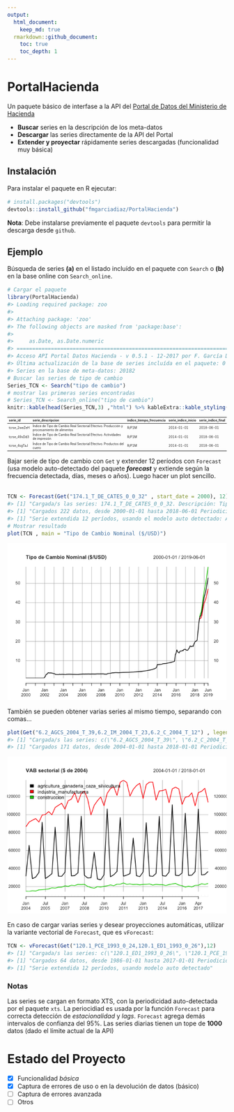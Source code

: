 ```yaml
---
output: 
  html_document:
    keep_md: true
  rmarkdown::github_document:
    toc: true
    toc_depth: 1
---
```


<!-- README.md is generated from README.Rmd. Please edit that file -->



# PortalHacienda

Un paquete básico de interfase a la API del [Portal de Datos del Ministerio de Hacienda](https://www.minhacienda.gob.ar/datos/)

- **Buscar** series en la descripción de los meta-datos
- **Descargar** las series directamente de la API del Portal
- **Extender y proyectar** rápidamente series descargadas (funcionalidad muy básica) 


## Instalación

Para instalar el paquete en R ejecutar:


```r
# install.packages("devtools")
devtools::install_github("fmgarciadiaz/PortalHacienda")
```

**Nota**: Debe instalarse previamente el paquete `devtools` para permitir la descarga desde `github`.

## Ejemplo

Búsqueda de series **(a)** en el listado incluído en el paquete con `Search` o **(b)** en la base online con 
`Search_online`.


```r
# Cargar el paquete
library(PortalHacienda)
#> Loading required package: zoo
#> 
#> Attaching package: 'zoo'
#> The following objects are masked from 'package:base':
#> 
#>     as.Date, as.Date.numeric
#> =============================================================================
#> Acceso API Portal Datos Hacienda - v 0.5.1 - 12-2017 por F. García Díaz
#> Última actualización de la base de series incluída en el paquete: 0 días
#> Series en la base de meta-datos: 20182
# Buscar las series de tipo de cambio
Series_TCN <- Search("tipo de cambio")         
# mostrar las primeras series encontradas
# Series_TCN <- Search_online("tipo de cambio")         
knitr::kable(head(Series_TCN,3) ,"html") %>% kableExtra::kable_styling(font_size = 7)    
```

<table class="table" style="font-size: 7px; margin-left: auto; margin-right: auto;">
 <thead>
  <tr>
   <th style="text-align:left;"> serie_id </th>
   <th style="text-align:left;"> serie_descripcion </th>
   <th style="text-align:left;"> indice_tiempo_frecuencia </th>
   <th style="text-align:left;"> serie_indice_inicio </th>
   <th style="text-align:left;"> serie_indice_final </th>
  </tr>
 </thead>
<tbody>
  <tr>
   <td style="text-align:left;"> tcrse_2weZeH </td>
   <td style="text-align:left;"> Índice de Tipo de Cambio Real Sectorial Efectivo. Producción y procesamiento  de alimentos </td>
   <td style="text-align:left;"> R/P1M </td>
   <td style="text-align:left;"> 2014-01-01 </td>
   <td style="text-align:left;"> 2018-06-01 </td>
  </tr>
  <tr>
   <td style="text-align:left;"> tcrse_49xDd3 </td>
   <td style="text-align:left;"> Índice de Tipo de Cambio Real Sectorial Efectivo. Actividades de impresión </td>
   <td style="text-align:left;"> R/P1M </td>
   <td style="text-align:left;"> 2014-01-01 </td>
   <td style="text-align:left;"> 2018-06-01 </td>
  </tr>
  <tr>
   <td style="text-align:left;"> tcrse_4sgTaJ </td>
   <td style="text-align:left;"> Índice de Tipo de Cambio Real Sectorial Efectivo. Productos del cuero </td>
   <td style="text-align:left;"> R/P1M </td>
   <td style="text-align:left;"> 2014-01-01 </td>
   <td style="text-align:left;"> 2018-06-01 </td>
  </tr>
</tbody>
</table>

Bajar serie de tipo de cambio con `Get` y extender 12 períodos con `Forecast` (usa modelo auto-detectado del paquete ***forecast*** y extiende según la frecuencia detectada, días, meses o años). 
Luego hacer un plot sencillo.



```r

TCN <- Forecast(Get("174.1_T_DE_CATES_0_0_32" , start_date = 2000), 12)       
#> [1] "Cargada/s las series: 174.1_T_DE_CATES_0_0_32. Descripción: Tipo de Cambio En $ equivalentes"
#> [1] "Cargados 222 datos, desde 2000-01-01 hasta 2018-06-01 Periodicidad estimada: monthly"
#> [1] "Serie extendida 12 períodos, usando el modelo auto detectado: ARIMA(3,2,3)"
# Mostrar resultado
plot(TCN , main = "Tipo de Cambio Nominal ($/USD)")
```

![](README-example2-1.png)<!-- -->

También se pueden obtener varias series al mismo tiempo, separando con comas...


```r
plot(Get("6.2_AGCS_2004_T_39,6.2_IM_2004_T_23,6.2_C_2004_T_12") , legend.loc = "topleft" , main = "VAB sectorial ($ de 2004)")
#> [1] "Cargada/s las series: c(\"6.2_AGCS_2004_T_39\", \"6.2_C_2004_T_12\", \"6.2_IM_2004_T_23\"). Descripción: c(\"Valor agregado bruto trimestral a precios de productor, de agricultura ganaderia caza y silvicultura en pesos de 2004\", \"Valor agregado bruto trimestral a precios de productor de construcción en pesos de 2004\", \"Valor agregado bruto trimestral a precios de productor de industria manufacturera en pesos de 2004\")"
#> [1] "Cargados 171 datos, desde 2004-01-01 hasta 2018-01-01 Periodicidad estimada: quarterly"
```

![](README-example3-1.png)<!-- -->

En caso de cargar varias series y desear proyecciones automáticas, utilizar la
variante vectorial de `Forecast`, que es `vForecast`:


```r
TCN <- vForecast(Get("120.1_PCE_1993_0_24,120.1_ED1_1993_0_26"),12)
#> [1] "Cargada/s las series: c(\"120.1_ED1_1993_0_26\", \"120.1_PCE_1993_0_24\"). Descripción: c(\"Exportaciones de bienes en millones de dólares de 1993\", \"Poder de compra de las exportaciones de bienes en millones de dólares de 1993\")"
#> [1] "Cargados 64 datos, desde 1986-01-01 hasta 2017-01-01 Periodicidad estimada: yearly"
#> [1] "Serie extendida 12 períodos, usando modelo auto detectado"
```

### Notas
Las series se cargan en formato XTS, con la periodicidad auto-detectada por el paquete `xts`.
La periocidiad es usada por la función `Forecast` para correcta detección de *estacionalidad* y *lags*. `Forecast` agrega demás intervalos de confianza del 95%.
Las series diarias tienen un tope de **1000** datos (dado el límite actual de la API)

# Estado del Proyecto

- [x] Funcionalidad *básica*
- [x] Captura de errores de uso o en la devolución de datos (básico)
- [ ] Captura de errores avanzada
- [ ] Otros
